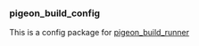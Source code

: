 ### pigeon_build_config

This is a config package for [pigeon_build_runner](https://pub.dev/packages/pigeon_build_runner)